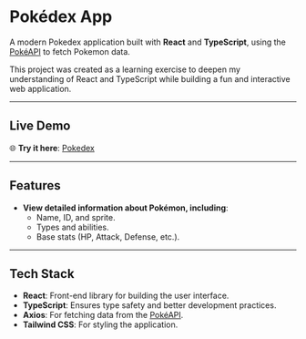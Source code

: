 # Pokédex App  

A modern Pokedex application built with **React** and **TypeScript**, using the [PokéAPI](https://pokeapi.co/) to fetch Pokemon data.  

This project was created as a learning exercise to deepen my understanding of React and TypeScript while building a fun and interactive web application.  

---

## Live Demo  

🌐 **Try it here**: [Pokedex](https://pokedex-fefkh02le-clara-garcia.vercel.app/)  

---

## Features  

- **View detailed information about Pokémon, including**:  
  - Name, ID, and sprite.  
  - Types and abilities.  
  - Base stats (HP, Attack, Defense, etc.).  

---

## Tech Stack  

- **React**: Front-end library for building the user interface.  
- **TypeScript**: Ensures type safety and better development practices.  
- **Axios**: For fetching data from the [PokéAPI](https://pokeapi.co/).  
- **Tailwind CSS**: For styling the application.  
